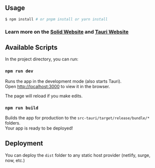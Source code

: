 ## Usage

```bash
$ npm install # or pnpm install or yarn install
```

### Learn more on the [Solid Website](https://solidjs.com) and [Tauri Website](https://tauri.studio/)

## Available Scripts

In the project directory, you can run:

### `npm run dev`

Runs the app in the development mode (also starts Tauri).<br>
Open [http://localhost:3000](http://localhost:3000) to view it in the browser.

The page will reload if you make edits.<br>

### `npm run build`

Builds the app for production to the `src-tauri/target/release/bundle/*` folders.<br>
Your app is ready to be deployed!

## Deployment

You can deploy the `dist` folder to any static host provider (netlify, surge, now, etc.)
